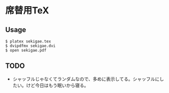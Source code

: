 # 席替用TeX

## Usage

```
$ platex sekigae.tex
$ dvipdfmx sekigae.dvi
$ open sekigae.pdf 
```

## TODO

 * シャッフルじゃなくてランダムなので、多めに表示してる。シャッフルにしたい。けど今日はもう眠いから寝る。
